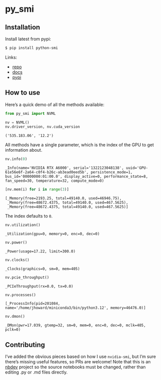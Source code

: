 # py_smi


<!-- WARNING: THIS FILE WAS AUTOGENERATED! DO NOT EDIT! -->

## Installation

Install latest from pypi:

``` sh
$ pip install python-smi
```

Links:

- [repo](https://github.com/AnswerDotAI/py-smi)
- [docs](https://AnswerDotAI.github.io/py-smi/)
- [pypi](https://pypi.org/project/python-smi/)

## How to use

Here’s a quick demo of all the methods available:

``` python
from py_smi import NVML
```

``` python
nv = NVML()
nv.driver_version, nv.cuda_version
```

    ('535.183.06', '12.2')

All methods have a single parameter, which is the index of the GPU to
get information about.

``` python
nv.info(0)
```

    _Info(name='NVIDIA RTX A6000', serial='1322123048138', uuid='GPU-61e56e6f-2a64-c0f4-b26c-ab3ead0eed5b', persistence_mode=1, bus_id='00000000:01:00.0', display_active=0, performance_state=8, fan_speed=30, temperature=32, compute_mode=0)

``` python
[nv.mem(i) for i in range(3)]
```

    [_Memory(free=2193.25, total=49140.0, used=46946.75),
     _Memory(free=48672.4375, total=49140.0, used=467.5625),
     _Memory(free=48672.4375, total=49140.0, used=467.5625)]

The index defaults to `0`.

``` python
nv.utilization()
```

    _Utilization(gpu=0, memory=0, enc=0, dec=0)

``` python
nv.power()
```

    _Power(usage=17.22, limit=300.0)

``` python
nv.clocks()
```

    _Clocks(graphics=0, sm=0, mem=405)

``` python
nv.pcie_throughput()
```

    _PCIeThroughput(rx=0.0, tx=0.0)

``` python
nv.processes()
```

    [_ProcessInfo(pid=201084, name='/home/jhoward/miniconda3/bin/python3.12', memory=46476.0)]

``` python
nv.dmon()
```

    _DMon(pwr=17.039, gtemp=32, sm=0, mem=0, enc=0, dec=0, mclk=405, pclk=0)

## Contributing

I’ve added the obvious pieces based on how I use `nvidia-smi`, but I’m
sure there’s missing useful features, so PRs are welcome! Note that this
is an [nbdev](https://nbdev.fast.ai/getting_started.html) project so the
source notebooks must be changed, rather than editing .py or .md files
directly.
